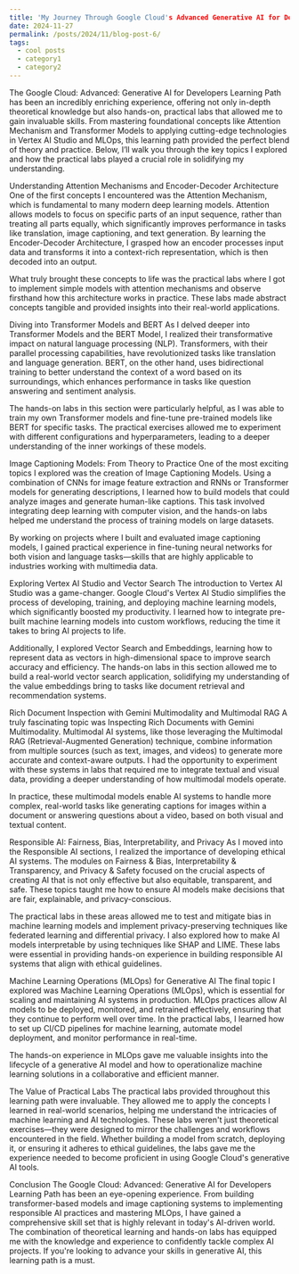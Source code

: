 ```yaml
---
title: 'My Journey Through Google Cloud's Advanced Generative AI for Developers Learning Path'
date: 2024-11-27
permalink: /posts/2024/11/blog-post-6/
tags:
  - cool posts
  - category1
  - category2
---
```


The Google Cloud: Advanced: Generative AI for Developers Learning Path has been an incredibly enriching experience, offering not only in-depth theoretical knowledge but also hands-on, practical labs that allowed me to gain invaluable skills. From mastering foundational concepts like Attention Mechanism and Transformer Models to applying cutting-edge technologies in Vertex AI Studio and MLOps, this learning path provided the perfect blend of theory and practice. Below, I’ll walk you through the key topics I explored and how the practical labs played a crucial role in solidifying my understanding.

Understanding Attention Mechanisms and Encoder-Decoder Architecture
One of the first concepts I encountered was the Attention Mechanism, which is fundamental to many modern deep learning models. Attention allows models to focus on specific parts of an input sequence, rather than treating all parts equally, which significantly improves performance in tasks like translation, image captioning, and text generation. By learning the Encoder-Decoder Architecture, I grasped how an encoder processes input data and transforms it into a context-rich representation, which is then decoded into an output.

What truly brought these concepts to life was the practical labs where I got to implement simple models with attention mechanisms and observe firsthand how this architecture works in practice. These labs made abstract concepts tangible and provided insights into their real-world applications.

Diving into Transformer Models and BERT
As I delved deeper into Transformer Models and the BERT Model, I realized their transformative impact on natural language processing (NLP). Transformers, with their parallel processing capabilities, have revolutionized tasks like translation and language generation. BERT, on the other hand, uses bidirectional training to better understand the context of a word based on its surroundings, which enhances performance in tasks like question answering and sentiment analysis.

The hands-on labs in this section were particularly helpful, as I was able to train my own Transformer models and fine-tune pre-trained models like BERT for specific tasks. The practical exercises allowed me to experiment with different configurations and hyperparameters, leading to a deeper understanding of the inner workings of these models.

Image Captioning Models: From Theory to Practice
One of the most exciting topics I explored was the creation of Image Captioning Models. Using a combination of CNNs for image feature extraction and RNNs or Transformer models for generating descriptions, I learned how to build models that could analyze images and generate human-like captions. This task involved integrating deep learning with computer vision, and the hands-on labs helped me understand the process of training models on large datasets.

By working on projects where I built and evaluated image captioning models, I gained practical experience in fine-tuning neural networks for both vision and language tasks—skills that are highly applicable to industries working with multimedia data.

Exploring Vertex AI Studio and Vector Search
The introduction to Vertex AI Studio was a game-changer. Google Cloud's Vertex AI Studio simplifies the process of developing, training, and deploying machine learning models, which significantly boosted my productivity. I learned how to integrate pre-built machine learning models into custom workflows, reducing the time it takes to bring AI projects to life.

Additionally, I explored Vector Search and Embeddings, learning how to represent data as vectors in high-dimensional space to improve search accuracy and efficiency. The hands-on labs in this section allowed me to build a real-world vector search application, solidifying my understanding of the value embeddings bring to tasks like document retrieval and recommendation systems.

Rich Document Inspection with Gemini Multimodality and Multimodal RAG
A truly fascinating topic was Inspecting Rich Documents with Gemini Multimodality. Multimodal AI systems, like those leveraging the Multimodal RAG (Retrieval-Augmented Generation) technique, combine information from multiple sources (such as text, images, and videos) to generate more accurate and context-aware outputs. I had the opportunity to experiment with these systems in labs that required me to integrate textual and visual data, providing a deeper understanding of how multimodal models operate.

In practice, these multimodal models enable AI systems to handle more complex, real-world tasks like generating captions for images within a document or answering questions about a video, based on both visual and textual content.

Responsible AI: Fairness, Bias, Interpretability, and Privacy
As I moved into the Responsible AI sections, I realized the importance of developing ethical AI systems. The modules on Fairness & Bias, Interpretability & Transparency, and Privacy & Safety focused on the crucial aspects of creating AI that is not only effective but also equitable, transparent, and safe. These topics taught me how to ensure AI models make decisions that are fair, explainable, and privacy-conscious.

The practical labs in these areas allowed me to test and mitigate bias in machine learning models and implement privacy-preserving techniques like federated learning and differential privacy. I also explored how to make AI models interpretable by using techniques like SHAP and LIME. These labs were essential in providing hands-on experience in building responsible AI systems that align with ethical guidelines.

Machine Learning Operations (MLOps) for Generative AI
The final topic I explored was Machine Learning Operations (MLOps), which is essential for scaling and maintaining AI systems in production. MLOps practices allow AI models to be deployed, monitored, and retrained effectively, ensuring that they continue to perform well over time. In the practical labs, I learned how to set up CI/CD pipelines for machine learning, automate model deployment, and monitor performance in real-time.

The hands-on experience in MLOps gave me valuable insights into the lifecycle of a generative AI model and how to operationalize machine learning solutions in a collaborative and efficient manner.

The Value of Practical Labs
The practical labs provided throughout this learning path were invaluable. They allowed me to apply the concepts I learned in real-world scenarios, helping me understand the intricacies of machine learning and AI technologies. These labs weren't just theoretical exercises—they were designed to mirror the challenges and workflows encountered in the field. Whether building a model from scratch, deploying it, or ensuring it adheres to ethical guidelines, the labs gave me the experience needed to become proficient in using Google Cloud's generative AI tools.

Conclusion
The Google Cloud: Advanced: Generative AI for Developers Learning Path has been an eye-opening experience. From building transformer-based models and image captioning systems to implementing responsible AI practices and mastering MLOps, I have gained a comprehensive skill set that is highly relevant in today's AI-driven world. The combination of theoretical learning and hands-on labs has equipped me with the knowledge and experience to confidently tackle complex AI projects. If you're looking to advance your skills in generative AI, this learning path is a must.
